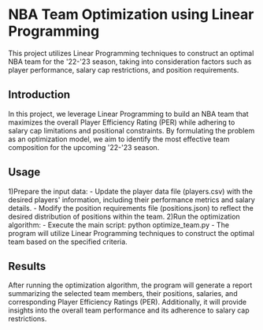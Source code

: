 # NBA Team Optimization using Linear Programming
This project utilizes Linear Programming techniques to construct an optimal NBA team for the '22-'23 season, taking into consideration factors such as player performance, salary cap restrictions, and position requirements.

## Introduction
In this project, we leverage Linear Programming to build an NBA team that maximizes the overall Player Efficiency Rating (PER) while adhering to salary cap limitations and positional constraints. By formulating the problem as an optimization model, we aim to identify the most effective team composition for the upcoming '22-'23 season.

## Usage
  1)Prepare the input data:
    - Update the player data file (players.csv) with the desired players' information, including their performance metrics and salary details.
    - Modify the position requirements file (positions.json) to reflect the desired distribution of positions within the team.
  2)Run the optimization algorithm:
    - Execute the main script: python optimize_team.py
    - The program will utilize Linear Programming techniques to construct the optimal team based on the specified criteria.
## Results
After running the optimization algorithm, the program will generate a report summarizing the selected team members, their positions, salaries, and corresponding Player Efficiency Ratings (PER). Additionally, it will provide insights into the overall team performance and its adherence to salary cap restrictions.
